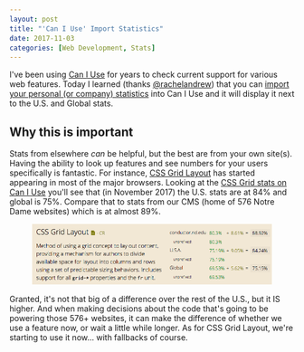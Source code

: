 ```yaml
---
layout: post
title: "'Can I Use' Import Statistics"
date: 2017-11-03
categories: [Web Development, Stats]
---
```

I've been using [Can I Use](http://caniuse.com/) for years to check current support for various web features. Today I learned (thanks [@rachelandrew](https://twitter.com/rachelandrew)) that you can [import your personal (or company) statistics](http://caniuse.com/#stats_import) into Can I Use and it will display it next to the U.S. and Global stats.<!-- more -->

## Why this is important

Stats from elsewhere *can* be helpful, but the best are from your own site(s). Having the ability to look up features and see numbers for your users specifically is fantastic. For instance, [CSS Grid Layout](https://developer.mozilla.org/en-US/docs/Web/CSS/CSS_Grid_Layout) has started appearing in most of the major browsers. Looking at the [CSS Grid stats on Can I Use](http://caniuse.com/#feat=css-grid) you'll see that (in November 2017) the U.S. stats are at 84% and global is 75%. Compare that to stats from our CMS (home of 576 Notre Dame websites) which is at almost 89%.

<figure><img src="/images/2017/can-i-use-grid.png" alt="Can I Use stats showing the percentage of support for CSS Grid Layout"></figure>

Granted, it's not that big of a difference over the rest of the U.S., but it IS higher. And when making decisions about the code that's going to be powering those 576+ websites, it can make the difference of whether we use a feature now, or wait a little while longer. As for CSS Grid Layout, we're starting to use it now… with fallbacks of course.
